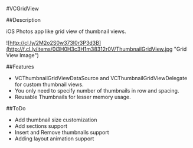 #VCGridView

##Description

iOS Photos app like grid view of thumbnail views.

![http://cl.ly/2M2o2S0w373I0r3P3d3B](http://f.cl.ly/items/0i3H0H3c3H1m38312r0V/ThumbnailGridView.jpg "Grid View Image")

##Features
* VCThumbnailGridViewDataSource and VCThumbnailGridViewDelegate for custom thumbnail views.
* You only need to specify number of thumbnails in row and spacing.
* Reusable Thumbnails for lesser memory usage.

##ToDo
* Add thumbnail size customization
* Add sections support
* Insert and Remove thumbnails support
* Adding layout animation support

